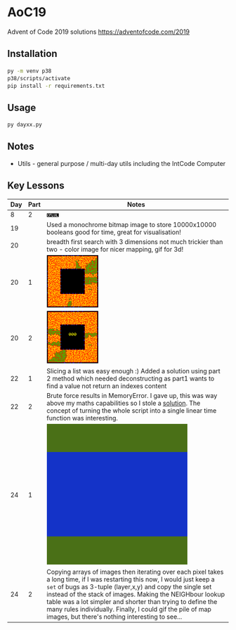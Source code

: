# AoC19

Advent of Code 2019 solutions https://adventofcode.com/2019

## Installation

```cmd
py -m venv p38
p38/scripts/activate
pip install -r requirements.txt
```

## Usage

```cmd
py dayxx.py
```

## Notes

* Utils - general purpose / multi-day utils including the IntCode Computer

## Key Lessons

Day | Part | Notes
--- | ---- | -----
8  | 2 | ![printout](./images/day8p2.png)
19 |   | Used a monochrome bitmap image to store 10000x10000 booleans good for time, great for visualisation!
20 |   | breadth first search with 3 dimensions not much trickier than two - color image for nicer mapping, gif for 3d!
20 | 1 | ![Final BFS state](./images/day20p1.png)
20 | 2 | ![Animated final BFS state of all visited layers](./images/day20p2.gif)
22 | 1 | Slicing a list was easy enough :) Added a solution using part 2 method which needed deconstructing as part1 wants to find a value not return an indexes content
22 | 2 | Brute force results in MemoryError.  I gave up, this was way above my maths capabilities so I stole a [solution](https://github.com/metalim/metalim.adventofcode.2019.python/blob/master/22_cards_shuffle.ipynb). The concept of turning the whole script into a single linear time function was interesting.
24 | 1 | ![Final game of life state](./images/day24p1.png)
24 | 2 | Copying arrays of images then iterating over each pixel takes a long time, if I was restarting this now, I would just keep a ``set`` of bugs as 3-tuple (layer,x,y) and copy the single set instead of the stack of images.  Making the NEIGHbour lookup table was a lot simpler and shorter than trying to define the many rules individually. Finally, I could gif the pile of map images, but there's nothing interesting to see...
